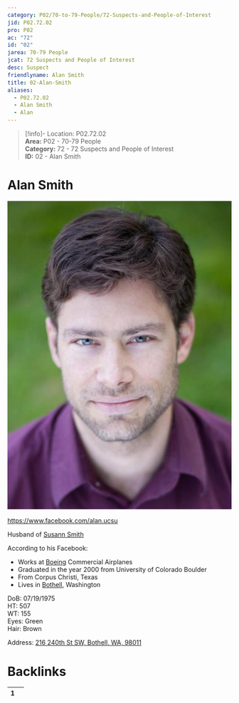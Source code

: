 ```yaml
---  
category: P02/70-to-79-People/72-Suspects-and-People-of-Interest  
jid: P02.72.02  
pro: P02  
ac: "72"  
id: "02"  
jarea: 70-79 People  
jcat: 72 Suspects and People of Interest  
desc: Suspect  
friendlyname: Alan Smith  
title: 02-Alan-Smith  
aliases:  
  - P02.72.02  
  - Alan Smith  
  - Alan  
---  
```

>[!info]- Location: P02.72.02  
>**Area:** P02 - 70-79 People  
>**Category:** 72 - 72 Suspects and People of Interest  
>**ID:** 02 - Alan Smith  
  
# Alan Smith  
  
  
![](../../../assets/attachments/01-Alan-Smith.jpg)  
  
<https://www.facebook.com/alan.ucsu>  
  
Husband of [Susann Smith](../71-Victims/02-Susann-Smith.md#)  
  
According to his Facebook:  
  
- Works at [Boeing](../../50-to-59-Investigation/52-Key-Locations/02-Boeing.md#) Commercial Airplanes  
- Graduated in the year 2000 from University of Colorado Boulder  
- From Corpus Christi, Texas  
- Lives in [Bothell](../../50-to-59-Investigation/52-Key-Locations/05-Bothell.md#), Washington  
  
DoB: 07/19/1975    
HT: 507    
WT: 155    
Eyes: Green    
Hair: Brown  
  
Address: [216 240th St SW, Bothell, WA, 98011](geo:47.78026465,-122.23629542497216)  
  
  
  
# Backlinks  
  
<div><table class="dataview table-view-table"><thead class="table-view-thead"><tr class="table-view-tr-header"><th class="table-view-th"><span></span><span class="dataview small-text">1</span></th><th class="table-view-th"><span></span></th></tr></thead><tbody class="table-view-tbody"></tbody></table></div>  
